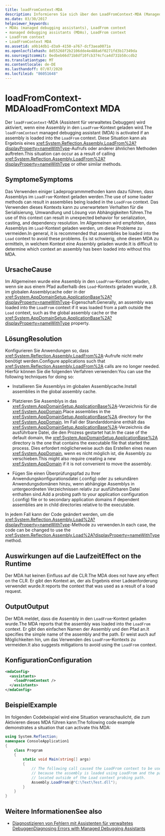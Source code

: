 ```yaml
---
title: loadFromContext-MDA
description: Informieren Sie sich über den LoadFromContext-MDA (Managed Debugging Assistant) in .net, der aktiviert wird, wenn eine Assembly in den LoadFrom-Kontext geladen wird.
ms.date: 03/30/2017
helpviewer_keywords:
- MDAs (managed debugging assistants), LoadFrom context
- managed debugging assistants (MDAs), LoadFrom context
- LoadFrom context
- LoadFromContext MDA
ms.assetid: a9b14db1-d3a9-4150-a767-dcf3aea0071a
ms.openlocfilehash: 8d55268f2b2106dde4e488a6f0271fd3b17349da
ms.sourcegitcommit: 0edbeb66d71b8df10fcb374cfca4d731b58ccdb2
ms.translationtype: MT
ms.contentlocale: de-DE
ms.lasthandoff: 07/07/2020
ms.locfileid: "86051648"
---
```

# <a name="loadfromcontext-mda"></a><span data-ttu-id="981a5-103">loadFromContext-MDA</span><span class="sxs-lookup"><span data-stu-id="981a5-103">loadFromContext MDA</span></span>
<span data-ttu-id="981a5-104">Der `loadFromContext`-MDA (Assistent für verwaltetes Debuggen) wird aktiviert, wenn eine Assembly in den `LoadFrom`-Kontext geladen wird.</span><span class="sxs-lookup"><span data-stu-id="981a5-104">The `loadFromContext` managed debugging assistant (MDA) is activated if an assembly is loaded into the `LoadFrom` context.</span></span> <span data-ttu-id="981a5-105">Diese Situation kann als Ergebnis eines <xref:System.Reflection.Assembly.LoadFrom%2A?displayProperty=nameWithType>-Aufrufs oder anderer ähnlichen Methoden auftreten.</span><span class="sxs-lookup"><span data-stu-id="981a5-105">This situation can occur as a result of calling <xref:System.Reflection.Assembly.LoadFrom%2A?displayProperty=nameWithType> or other similar methods.</span></span>  
  
## <a name="symptoms"></a><span data-ttu-id="981a5-106">Symptome</span><span class="sxs-lookup"><span data-stu-id="981a5-106">Symptoms</span></span>  
 <span data-ttu-id="981a5-107">Das Verwenden einiger Ladeprogrammmethoden kann dazu führen, dass Assemblys im `LoadFrom`-Kontext geladen werden.</span><span class="sxs-lookup"><span data-stu-id="981a5-107">The use of some loader methods can result in assemblies being loaded in the `LoadFrom` context.</span></span> <span data-ttu-id="981a5-108">Das Verwenden dieses Kontexts kann zu unerwartetem Verhalten für die Serialisierung, Umwandlung und Lösung von Abhängigkeiten führen.</span><span class="sxs-lookup"><span data-stu-id="981a5-108">The use of this context can result in unexpected behavior for serialization, casting, and dependency resolution.</span></span> <span data-ttu-id="981a5-109">Im Allgemeinen wird empfohlen, dass Assemblys im `Load`-Kontext geladen werden, um diese Probleme zu vermeiden.</span><span class="sxs-lookup"><span data-stu-id="981a5-109">In general, it is recommended that assemblies be loaded into the `Load` context to avoid these problems.</span></span> <span data-ttu-id="981a5-110">Es ist schwierig, ohne diesen MDA zu ermitteln, in welchem Kontext eine Assembly geladen wurde.</span><span class="sxs-lookup"><span data-stu-id="981a5-110">It is difficult to determine which context an assembly has been loaded into without this MDA.</span></span>  
  
## <a name="cause"></a><span data-ttu-id="981a5-111">Ursache</span><span class="sxs-lookup"><span data-stu-id="981a5-111">Cause</span></span>  
 <span data-ttu-id="981a5-112">Im Allgemeinen wurde eine Assembly in den `LoadFrom`-Kontext geladen, wenn sie aus einem Pfad außerhalb des `Load`-Kontexts geladen wurde, z.B. im globalen Assemblycache oder in der <xref:System.AppDomainSetup.ApplicationBase%2A?displayProperty=nameWithType>-Eigenschaft.</span><span class="sxs-lookup"><span data-stu-id="981a5-112">Generally, an assembly was loaded into the `LoadFrom` context if it was loaded from a path outside the `Load` context, such as the global assembly cache or the <xref:System.AppDomainSetup.ApplicationBase%2A?displayProperty=nameWithType> property.</span></span>  
  
## <a name="resolution"></a><span data-ttu-id="981a5-113">Lösung</span><span class="sxs-lookup"><span data-stu-id="981a5-113">Resolution</span></span>  
 <span data-ttu-id="981a5-114">Konfigurieren Sie Anwendungen so, dass <xref:System.Reflection.Assembly.LoadFrom%2A>-Aufrufe nicht mehr benötigt werden.</span><span class="sxs-lookup"><span data-stu-id="981a5-114">Configure applications such that <xref:System.Reflection.Assembly.LoadFrom%2A> calls are no longer needed.</span></span> <span data-ttu-id="981a5-115">Hierfür können Sie die folgenden Verfahren verwenden:</span><span class="sxs-lookup"><span data-stu-id="981a5-115">You can use the following techniques for doing so:</span></span>  
  
- <span data-ttu-id="981a5-116">Installieren Sie Assemblys im globalen Assemblycache.</span><span class="sxs-lookup"><span data-stu-id="981a5-116">Install assemblies in the global assembly cache.</span></span>  
  
- <span data-ttu-id="981a5-117">Platzieren Sie Assemblys in das <xref:System.AppDomainSetup.ApplicationBase%2A>-Verzeichnis für die <xref:System.AppDomain>.</span><span class="sxs-lookup"><span data-stu-id="981a5-117">Place assemblies in the <xref:System.AppDomainSetup.ApplicationBase%2A> directory for the <xref:System.AppDomain>.</span></span> <span data-ttu-id="981a5-118">Im Fall der Standarddomäne enthält das <xref:System.AppDomainSetup.ApplicationBase%2A>-Verzeichnis die ausführbare Datei, die den Prozess gestartet hat.</span><span class="sxs-lookup"><span data-stu-id="981a5-118">In the case of the default domain, the <xref:System.AppDomainSetup.ApplicationBase%2A> directory is the one that contains the executable file that started the process.</span></span> <span data-ttu-id="981a5-119">Dies erfordert möglicherweise auch das Erstellen eines neuen <xref:System.AppDomain>, wenn es nicht möglich ist, die Assembly zu verschieben.</span><span class="sxs-lookup"><span data-stu-id="981a5-119">This might also require creating a new <xref:System.AppDomain> if it is not convenient to move the assembly.</span></span>  
  
- <span data-ttu-id="981a5-120">Fügen Sie einen Überprüfungspfad zu Ihrer Anwendungskonfigurationsdatei (.config) oder zu sekundären Anwendungsdomänen hinzu, wenn abhängige Assemblys in untergeordneten Verzeichnissen relativ zur ausführbaren Datei enthalten sind.</span><span class="sxs-lookup"><span data-stu-id="981a5-120">Add a probing path to your application configuration (.config) file or to secondary  application domains if dependent assemblies are in child directories relative to the executable.</span></span>  
  
 <span data-ttu-id="981a5-121">In jedem Fall kann der Code geändert werden, um die <xref:System.Reflection.Assembly.Load%2A?displayProperty=nameWithType>-Methode zu verwenden.</span><span class="sxs-lookup"><span data-stu-id="981a5-121">In each case, the code can be changed to use the <xref:System.Reflection.Assembly.Load%2A?displayProperty=nameWithType> method.</span></span>  
  
## <a name="effect-on-the-runtime"></a><span data-ttu-id="981a5-122">Auswirkungen auf die Laufzeit</span><span class="sxs-lookup"><span data-stu-id="981a5-122">Effect on the Runtime</span></span>  
 <span data-ttu-id="981a5-123">Der MDA hat keinen Einfluss auf die CLR.</span><span class="sxs-lookup"><span data-stu-id="981a5-123">The MDA does not have any effect on the CLR.</span></span> <span data-ttu-id="981a5-124">Er gibt den Kontext an, der als Ergebnis einer Ladeanforderung verwendet wurde.</span><span class="sxs-lookup"><span data-stu-id="981a5-124">It reports the context that was used as a result of a load request.</span></span>  
  
## <a name="output"></a><span data-ttu-id="981a5-125">Output</span><span class="sxs-lookup"><span data-stu-id="981a5-125">Output</span></span>  
 <span data-ttu-id="981a5-126">Der MDA meldet, dass die Assembly in den `LoadFrom`-Kontext geladen wurde.</span><span class="sxs-lookup"><span data-stu-id="981a5-126">The MDA reports that the assembly was loaded into the `LoadFrom` context.</span></span> <span data-ttu-id="981a5-127">Er gibt den einfachen Namen der Assembly und den Pfad an.</span><span class="sxs-lookup"><span data-stu-id="981a5-127">It specifies the simple name of the assembly and the path.</span></span> <span data-ttu-id="981a5-128">Er weist auch auf Möglichkeiten hin, um das Verwenden des `LoadFrom`-Kontexts zu vermeiden.</span><span class="sxs-lookup"><span data-stu-id="981a5-128">It also suggests mitigations to avoid using the `LoadFrom` context.</span></span>  
  
## <a name="configuration"></a><span data-ttu-id="981a5-129">Konfiguration</span><span class="sxs-lookup"><span data-stu-id="981a5-129">Configuration</span></span>  
  
```xml  
<mdaConfig>  
  <assistants>  
    <loadFromContext />  
  </assistants>  
</mdaConfig>  
```  
  
## <a name="example"></a><span data-ttu-id="981a5-130">Beispiel</span><span class="sxs-lookup"><span data-stu-id="981a5-130">Example</span></span>  
 <span data-ttu-id="981a5-131">Im folgenden Codebeispiel wird eine Situation veranschaulicht, die zum Aktivieren dieses MDA führen kann:</span><span class="sxs-lookup"><span data-stu-id="981a5-131">The following code example demonstrates a situation that can activate this MDA:</span></span>  
  
```csharp
using System.Reflection;  
namespace ConsoleApplication1  
{  
    class Program  
    {  
        static void Main(string[] args)  
        {  
            // The following call caused the LoadFrom context to be used  
            // because the assembly is loaded using LoadFrom and the path is
            // located outside of the Load context probing path.
            Assembly.LoadFrom(@"C:\Text\Test.dll");  
        }  
    }  
}  
```  
  
## <a name="see-also"></a><span data-ttu-id="981a5-132">Weitere Informationen</span><span class="sxs-lookup"><span data-stu-id="981a5-132">See also</span></span>

- [<span data-ttu-id="981a5-133">Diagnostizieren von Fehlern mit Assistenten für verwaltetes Debuggen</span><span class="sxs-lookup"><span data-stu-id="981a5-133">Diagnosing Errors with Managed Debugging Assistants</span></span>](diagnosing-errors-with-managed-debugging-assistants.md)

